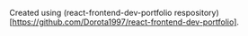 Created using (react-frontend-dev-portfolio respository)[https://github.com/Dorota1997/react-frontend-dev-portfolio].